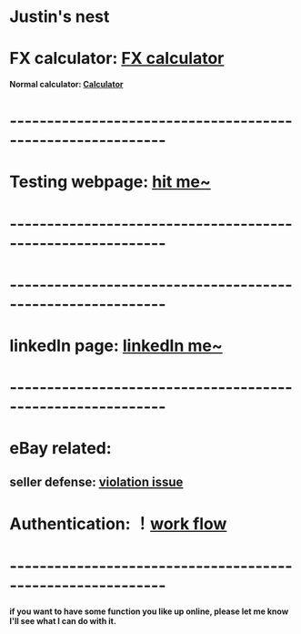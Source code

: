# Justin's nest

# FX calculator: [FX calculator](https://justinsu2019.github.io/fx_calculator.html "FX calculator")

#### Normal calculator: [Calculator](https://justinsu2019.github.io/fx_calculator.html)

# -----------------------------------------------------------

# Testing webpage: [hit me~](https://justinsu2019.github.io/homepage.html) 

# -----------------------------------------------------------

# -----------------------------------------------------------

# linkedIn page: [linkedIn me~](https://www.linkedin.com/in/justin-su-a036a8188/) 

# -----------------------------------------------------------

# eBay related: 
## seller defense: [violation issue](https://sellerdefense.cn/)

# Authentication: ！[work flow](https://raw.githubusercontent.com/justinsu2019/justinsu2019.github.io/master/images/Authentication.png?token=ALMIXUGBDRW4ZLOV42LU37S5DG7DI)

# -----------------------------------------------------------
#### if you want to have some function you like up online, please let me know I'll see what I can do with it.
